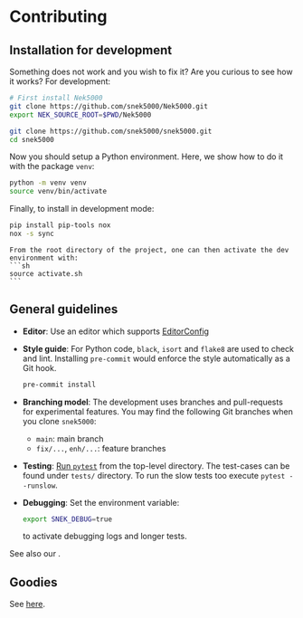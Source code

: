 # Contributing

## Installation for development

Something does not work and you wish to fix it? Are you curious to see how it works? For
development:

```sh
# First install Nek5000
git clone https://github.com/snek5000/Nek5000.git
export NEK_SOURCE_ROOT=$PWD/Nek5000

git clone https://github.com/snek5000/snek5000.git
cd snek5000
```

Now you should setup a Python environment. Here, we show how to do it with the package
`venv`:

```sh
python -m venv venv
source venv/bin/activate
```

Finally, to install in development mode:

```sh
pip install pip-tools nox
nox -s sync
```

````{note}
From the root directory of the project, one can then activate the dev
environment with:
```sh
source activate.sh
```
````

## General guidelines

- **Editor**: Use an editor which supports [EditorConfig](http://editorconfig.org/)

- **Style guide**: For Python code, `black`, `isort` and `flake8` are used to check and
  lint. Installing `pre-commit` would enforce the style automatically as a Git hook.

  ```sh
  pre-commit install
  ```

- **Branching model**: The development uses branches and pull-requests for experimental
  features. You may find the following Git branches when you clone `snek5000`:

  - `main`: main branch
  - `fix/...`, `enh/...`: feature branches

- **Testing**: [Run `pytest`](https://pytest.readthedocs.io/) from the top-level
  directory. The test-cases can be found under `tests/` directory. To run the slow tests
  too execute `pytest --runslow`.

- **Debugging**: Set the environment variable:

  ```sh
  export SNEK_DEBUG=true
  ```

  to activate debugging logs and longer tests.

See also our [](./dev/index.rst).

## Goodies

See [here](./dev/goodies).
